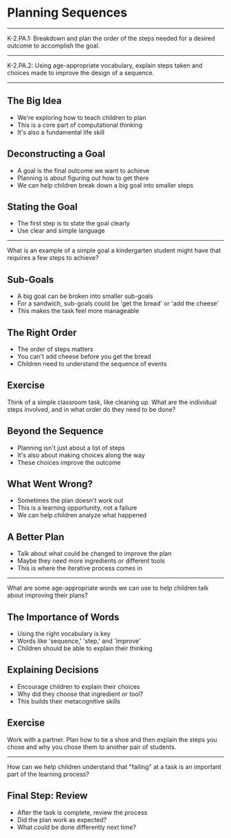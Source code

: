 # Planning Sequences

---

K-2.PA.1: Breakdown and plan the order of the steps needed for a desired outcome to accomplish the goal.

---

K-2.PA.2: Using age-appropriate vocabulary, explain steps taken and choices made to improve the design of a sequence.

---

## The Big Idea

- We're exploring how to teach children to plan
- This is a core part of computational thinking
- It's also a fundamental life skill

## Deconstructing a Goal

- A goal is the final outcome we want to achieve
- Planning is about figuring out how to get there
- We can help children break down a big goal into smaller steps

## Stating the Goal

- The first step is to state the goal clearly
- Use clear and simple language

---

What is an example of a simple goal a kindergarten student might have that requires a few steps to achieve?

## Sub-Goals

- A big goal can be broken into smaller sub-goals
- For a sandwich, sub-goals could be 'get the bread' or 'add the cheese'
- This makes the task feel more manageable

## The Right Order

- The order of steps matters
- You can't add cheese before you get the bread
- Children need to understand the sequence of events

## Exercise

Think of a simple classroom task, like cleaning up. What are the individual steps involved, and in what order do they need to be done?

## Beyond the Sequence

- Planning isn't just about a list of steps
- It's also about making choices along the way
- These choices improve the outcome

## What Went Wrong?

- Sometimes the plan doesn't work out
- This is a learning opportunity, not a failure
- We can help children analyze what happened

## A Better Plan

- Talk about what could be changed to improve the plan
- Maybe they need more ingredients or different tools
- This is where the iterative process comes in

---

What are some age-appropriate words we can use to help children talk about improving their plans?

## The Importance of Words

- Using the right vocabulary is key
- Words like 'sequence,' 'step,' and 'improve'
- Children should be able to explain their thinking

## Explaining Decisions

- Encourage children to explain their choices
- Why did they choose that ingredient or tool?
- This builds their metacognitive skills

## Exercise

Work with a partner. Plan how to tie a shoe and then explain the steps you chose and why you chose them to another pair of students.

---

How can we help children understand that "failing" at a task is an important part of the learning process?

## Final Step: Review

- After the task is complete, review the process
- Did the plan work as expected?
- What could be done differently next time?
